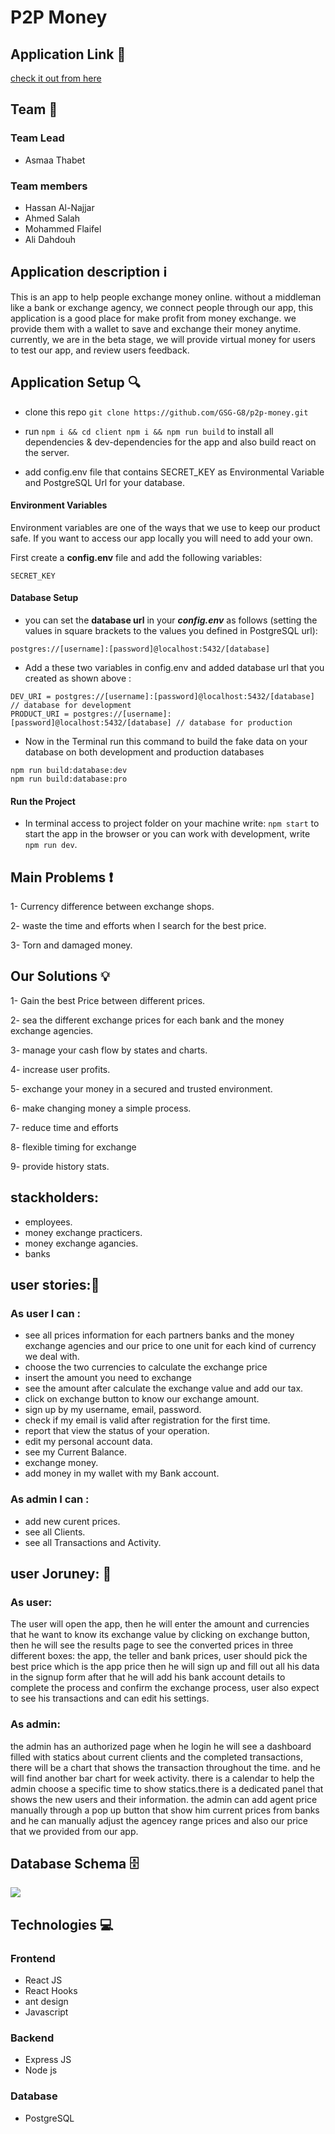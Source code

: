 # P2P Money

## Application Link :link:

[check it out from here](https://herokuapp.com/)

## Team :busts_in_silhouette:

### Team Lead

- Asmaa Thabet

### Team members

- Hassan Al-Najjar
- Ahmed Salah
- Mohammed Flaifel
- Ali Dahdouh

## Application description :information_source:

This is an app to help people exchange money online. without a middleman like a bank or exchange agency, we connect people through our app, this application is a good place for make profit from money exchange. we provide them with a wallet to save and exchange their money anytime.
currently, we are in the beta stage, we will provide virtual money for users to test our app, and review users feedback.

## Application Setup :mag:

- clone this repo
  `git clone https://github.com/GSG-G8/p2p-money.git`

- run `npm i && cd client npm i && npm run build` to install all dependencies & dev-dependencies for the app and also build react on the server.

- add config.env file that contains SECRET_KEY as Environmental Variable and PostgreSQL Url for your database.

#### Environment Variables

Environment variables are one of the ways that we use to keep our product safe. If you want to access our app locally you will need to add your own.

First create a **config.env** file and add the following variables:

```
SECRET_KEY
```

#### Database Setup

- you can set the **database url** in your **_config.env_** as follows (setting the values in square brackets to the values you defined in PostgreSQL url):

`postgres://[username]:[password]@localhost:5432/[database]`

- Add a these two variables in config.env and added database url that you created as shown above :

```
DEV_URI = postgres://[username]:[password]@localhost:5432/[database]  // database for development
PRODUCT_URI = postgres://[username]:[password]@localhost:5432/[database] // database for production
```

- Now in the Terminal run this command to build the fake data on your database on both development and production databases

```
npm run build:database:dev
npm run build:database:pro
```

#### Run the Project

- In terminal access to project folder on your machine write: `npm start` to start the app in the browser or you can work with development, write `npm run dev`.

## Main Problems :heavy_exclamation_mark:

1- Currency difference between exchange shops.

2- waste the time and efforts when I search for the best price.

3- Torn and damaged money.

## Our Solutions :bulb:

1- Gain the best Price between different prices.

2- sea the different exchange prices for each bank and the money exchange agencies.

3- manage your cash flow by states and charts.

4- increase user profits.

5- exchange your money in a secured and trusted environment.

6- make changing money a simple process.

7- reduce time and efforts

8- flexible timing for exchange

9- provide history stats.

## stackholders:

- employees.
- money exchange practicers.
- money exchange agancies.
- banks

## user stories::bookmark_tabs:

### As user I can :

- see all prices information for each partners banks and the money exchange agencies and our price to one unit for each kind of currency we deal with.
- choose the two currencies to calculate the exchange price
- insert the amount you need to exchange
- see the amount after calculate the exchange value and add our tax.
- click on exchange button to know our exchange amount.
- sign up by my username, email, password.
- check if my email is valid after registration for the first time.
- report that view the status of your operation.
- edit my personal account data.
- see my Current Balance.
- exchange money.
- add money in my wallet with my Bank account.

### As admin I can :

- add new curent prices.
- see all Clients.
- see all Transactions and Activity.

## user Joruney: :train2:

### As user:

The user will open the app, then he will enter the amount and currencies that he want to know its exchange value by clicking on exchange button, then he will see the results page to see the converted prices in three different boxes: the app, the teller and bank prices, user should pick the best price which is the app price then he will sign up and fill out all his data in the signup form after that he will add his bank account details to complete the process and confirm the exchange process, user also expect to see his transactions and can edit his settings.

### As admin:

the admin has an authorized page when he login he will see a dashboard filled with statics about current clients and the completed transactions, there will be a chart that shows the transaction throughout the time.
and he will find another bar chart for week activity. there is a calendar to help the admin choose a specific time to show statics.there is a dedicated panel that shows the new users and their information.
the admin can add agent price manually through a pop up button that show him current prices from banks and he can manually adjust the agencey range prices and also our price that we provided from our app.

## Database Schema :file_cabinet:

![](https://i.imgur.com/osaC2Wo.png)

## Technologies :computer:

### Frontend

- React JS
- React Hooks
- ant design
- Javascript

### Backend

- Express JS
- Node js

### Database

- PostgreSQL
